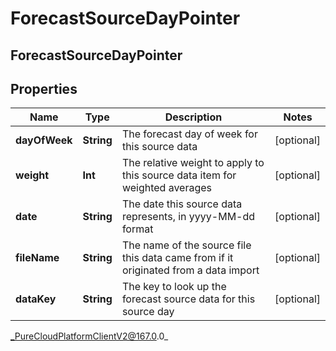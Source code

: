 # ForecastSourceDayPointer

## ForecastSourceDayPointer

## Properties

|Name | Type | Description | Notes|
|------------ | ------------- | ------------- | -------------|
| **dayOfWeek** | **String** | The forecast day of week for this source data | [optional] |
| **weight** | **Int** | The relative weight to apply to this source data item for weighted averages | [optional] |
| **date** | **String** | The date this source data represents, in yyyy-MM-dd format | [optional] |
| **fileName** | **String** | The name of the source file this data came from if it originated from a data import | [optional] |
| **dataKey** | **String** | The key to look up the forecast source data for this source day | [optional] |



_PureCloudPlatformClientV2@167.0.0_
